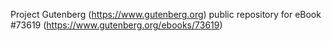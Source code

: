Project Gutenberg (https://www.gutenberg.org) public repository for
eBook #73619 (https://www.gutenberg.org/ebooks/73619)
